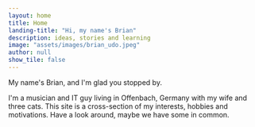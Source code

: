 ```yaml
---
layout: home
title: Home
landing-title: "Hi, my name's Brian"
description: ideas, stories and learning 
image: "assets/images/brian_udo.jpeg"
author: null
show_tile: false
---
```


My name's Brian, and I'm glad you stopped by. 

I'm a musician and IT guy living in Offenbach, Germany with my wife and three cats. This site is a cross-section of my interests, hobbies and motivations. Have a look around, maybe we have some in common.
